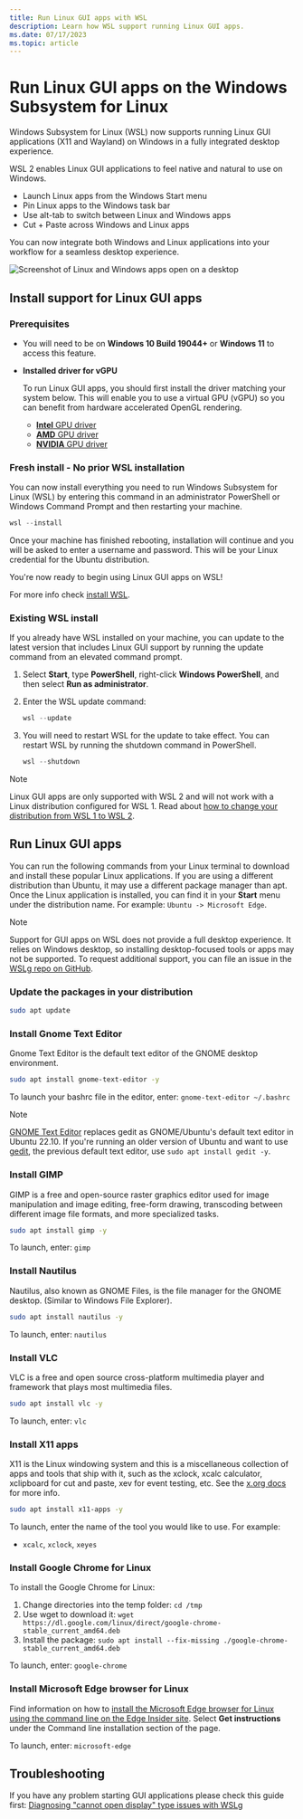 ```yaml
---
title: Run Linux GUI apps with WSL 
description: Learn how WSL support running Linux GUI apps. 
ms.date: 07/17/2023
ms.topic: article
---
```


# Run Linux GUI apps on the Windows Subsystem for Linux

Windows Subsystem for Linux (WSL) now supports running Linux GUI applications (X11 and Wayland) on Windows in a fully integrated desktop experience.

WSL 2 enables Linux GUI applications to feel native and natural to use on Windows.

- Launch Linux apps from the Windows Start menu
- Pin Linux apps to the Windows task bar
- Use alt-tab to switch between Linux and Windows apps
- Cut + Paste across Windows and Linux apps

You can now integrate both Windows and Linux applications into your workflow for a seamless desktop experience.

![Screenshot of Linux and Windows apps open on a desktop](../media/wsl-gui-screenshot.png)

## Install support for Linux GUI apps

### Prerequisites

- You will need to be on **Windows 10 Build 19044+** or **Windows 11** to access this feature.

- **Installed driver for vGPU**

    To run Linux GUI apps, you should first install the driver matching your system below. This will enable you to use a virtual GPU (vGPU) so you can benefit from hardware accelerated OpenGL rendering.

  - [**Intel** GPU driver](https://www.intel.com/content/www/us/en/download/19344/intel-graphics-windows-dch-drivers.html)
  - [**AMD** GPU driver](https://www.amd.com/en/support)
  - [**NVIDIA** GPU driver](https://www.nvidia.com/Download/index.aspx?lang=en-us)

### Fresh install - No prior WSL installation

You can now install everything you need to run Windows Subsystem for Linux (WSL) by entering this command in an administrator PowerShell or Windows Command Prompt and then restarting your machine.

```powershell
wsl --install
```

Once your machine has finished rebooting, installation will continue and you will be asked to enter a username and password. This will be your Linux credential for the Ubuntu distribution.

You're now ready to begin using Linux GUI apps on WSL!

For more info check [install WSL](../install.md).

### Existing WSL install

If you already have WSL installed on your machine, you can update to the latest version that includes Linux GUI support by running the update command from an elevated command prompt.

1. Select **Start**, type **PowerShell**, right-click **Windows PowerShell**, and then select **Run as administrator**.

2. Enter the WSL update command:

    ```powershell
    wsl --update
    ```

3. You will need to restart WSL for the update to take effect. You can restart WSL by running the shutdown command in PowerShell.

    ```powershell
    wsl --shutdown
    ```

> [!NOTE]
> Linux GUI apps are only supported with WSL 2 and will not work with a Linux distribution configured for WSL 1. Read about [how to change your distribution from WSL 1 to WSL 2](../basic-commands.md#set-wsl-version-to-1-or-2).

## Run Linux GUI apps

You can run the following commands from your Linux terminal to download and install these popular Linux applications. If you are using a different distribution than Ubuntu, it may use a different package manager than apt. Once the Linux application is installed, you can find it in your **Start** menu under the distribution name. For example: `Ubuntu -> Microsoft Edge`.

> [!NOTE]
> Support for GUI apps on WSL does not provide a full desktop experience. It relies on Windows desktop, so installing desktop-focused tools or apps may not be supported. To request additional support, you can file an issue in the [WSLg repo on GitHub](https://github.com/microsoft/wslg/issues).

### Update the packages in your distribution

```bash
sudo apt update
```

### Install Gnome Text Editor

Gnome Text Editor is the default text editor of the GNOME desktop environment.

```bash
sudo apt install gnome-text-editor -y
```

To launch your bashrc file in the editor, enter: `gnome-text-editor ~/.bashrc`

> [!NOTE]
> [GNOME Text Editor](https://en.wikipedia.org/wiki/GNOME_Text_Editor) replaces gedit as GNOME/Ubuntu's default text editor in Ubuntu 22.10. If you're running an older version of Ubuntu and want to use [gedit](https://en.wikipedia.org/wiki/Gedit), the previous default text editor, use `sudo apt install gedit -y`.

### Install GIMP

GIMP is a free and open-source raster graphics editor used for image manipulation and image editing, free-form drawing, transcoding between different image file formats, and more specialized tasks.

```bash
sudo apt install gimp -y
```

To launch, enter: `gimp`

### Install Nautilus

Nautilus, also known as GNOME Files, is the file manager for the GNOME desktop. (Similar to Windows File Explorer).

```bash
sudo apt install nautilus -y
```

To launch, enter: `nautilus`

### Install VLC

VLC is a free and open source cross-platform multimedia player and framework that plays most multimedia files.

```bash
sudo apt install vlc -y
```

To launch, enter: `vlc`

### Install X11 apps

X11 is the Linux windowing system and this is a miscellaneous collection of apps and tools that ship with it, such as the xclock, xcalc calculator, xclipboard for cut and paste, xev for event testing, etc. See the [x.org docs](https://www.x.org/wiki/UserDocumentation/GettingStarted/) for more info.

```bash
sudo apt install x11-apps -y
```

To launch, enter the name of the tool you would like to use. For example:

- `xcalc`, `xclock`, `xeyes`

### Install Google Chrome for Linux

To install the Google Chrome for Linux:

1. Change directories into the temp folder: `cd /tmp`
2. Use wget to download it: `wget https://dl.google.com/linux/direct/google-chrome-stable_current_amd64.deb`
3. Install the package: `sudo apt install --fix-missing ./google-chrome-stable_current_amd64.deb`

To launch, enter: `google-chrome`

### Install Microsoft Edge browser for Linux

Find information on how to [install the Microsoft Edge browser for Linux using the command line on the Edge Insider site](https://www.microsoftedgeinsider.com/download/?platform=linux-deb). Select **Get instructions** under the Command line installation section of the page.

To launch, enter: `microsoft-edge`

## Troubleshooting

If you have any problem starting GUI applications please check this guide first: [Diagnosing "cannot open display" type issues with WSLg](https://github.com/microsoft/wslg/wiki/Diagnosing-%22cannot-open-display%22-type-issues-with-WSLg)
